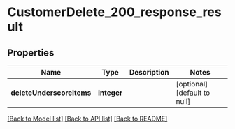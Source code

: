 # CustomerDelete_200_response_result

## Properties
Name | Type | Description | Notes
------------ | ------------- | ------------- | -------------
**deleteUnderscoreitems** | **integer** |  | [optional] [default to null]

[[Back to Model list]](../README.md#documentation-for-models) [[Back to API list]](../README.md#documentation-for-api-endpoints) [[Back to README]](../README.md)


